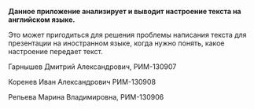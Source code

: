 **Данное приложение анализирует и выводит настроение текста на английском языке.**

Это может пригодиться для решения проблемы написания текста для презентации на иностранном языке, когда нужно понять, какое настроение передает текст.

Гарнышев Дмитрий Александрович, РИМ-130907

Коренев Иван Александрович РИМ-130908

Репьева Марина Владимировна, РИМ-130906